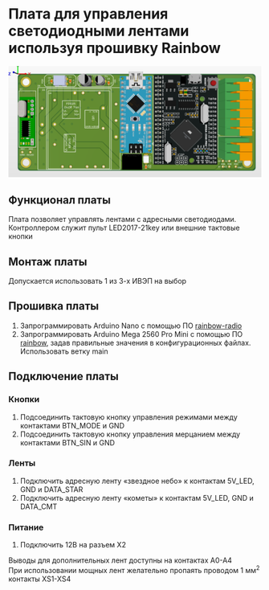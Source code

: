 # Плата для управления светодиодными лентами используя прошивку Rainbow

![board picture](board.PNG)
## Функционал платы
Плата позволяет управлять лентами с адресными светодиодами. Контроллером служит пульт LED2017-21key или внешние тактовые кнопки
## Монтаж платы
Допускается использовать 1 из 3-х ИВЭП на выбор
## Прошивка платы
1. Запрограммировать Arduino Nano с помощью ПО [rainbow-radio](https://not-there-yet)
2. Запрограммировать Arduino Mega 2560 Pro Mini с помощью ПО [rainbow](https://github.com/fatum2996/rainbow), задав правильные значения в конфигурационных файлах. Использовать ветку main
## Подключение платы
### Кнопки
1. Подсоединить тактовую кнопку управления режимами между контактами BTN\_MODE и GND 
2. Подсоединить тактовую кнопку управления мерцанием между контактами BTN\_SIN и GND
### Ленты
1. Подключить адресную ленту «звездное небо» к контактам 5V\_LED, GND и DATA\_STAR 
2. Подключить адресную ленту «кометы» к контактам 5V\_LED, GND и DATA\_CMT
### Питание
1. Подключить 12В на разъем X2

Выводы для дополнительных лент доступны на контактах A0-A4<br />
При использовании мощных лент желательно пропаять проводом 1 мм<sup>2</sup> контакты XS1-XS4
